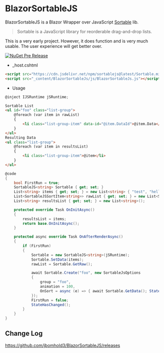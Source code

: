 # BlazorSortableJS

BlazorSortableJS is a Blazor Wrapper over JavaScript [Sortable](https://github.com/SortableJS/Sortable) lib.

>Sortable is a JavaScript library for reorderable drag-and-drop lists.

This is a very early project. However, it does function and is very much usable. The user experience will get better over.

[![NuGet Pre Release](https://img.shields.io/nuget/vpre/BlazorSortableJS.svg)](https://www.nuget.org/packages/BlazorSortableJS/)
- _host.cshtml
``` html 
<script src="https://cdn.jsdelivr.net/npm/sortablejs@latest/Sortable.min.js"></script>
<script src="_content/BlazorSortableJs/js/BlazorSortableJs.js"></script>
```
-  Usage
``` c#
@inject IJSRuntime jSRuntime;
```
``` html
Sortable List
<ul id="foo" class="list-group">
    @foreach (var item in rawList)
    {
        <li class="list-group-item" data-id="@item.DataId">@item.Data</li>
    }
</ul>
Resulting Data
<ul class="list-group">
    @foreach (var item in resultsList)
    {
        <li class="list-group-item">@item</li>
    }
</ul>
```    
``` c#
@code
{
    bool FirstRun = true;
    SortableJS<string> Sortable { get; set; }
    List<string> items { get; set; } = new List<string> { "test", "hello", "getoveryourself" };
    List<SortableJSSortItem<string>> rawList { get; set; } = new List<SortableJSSortItem<string>>();
    List<string> resultsList { get; set; } = new List<string>();

    protected override Task OnInitAsync()
    {
        resultsList = items;
        return base.OnInitAsync();
    }

    protected async override Task OnAfterRenderAsync()
    {
        if (FirstRun)
        {
            Sortable = new SortableJS<string>(jSRuntime);
            Sortable.SetData(items);
            rawList = Sortable.GetRaw();

            await Sortable.Create("foo", new SortableJsOptions
            {
                group = "foo",
                animation = 100,
                OnSort = async (e) => { await Sortable.GetData(); StateHasChanged()}
            });
            FirstRun = false;
            StateHasChanged();
        }
    }
}
```

## Change Log
https://github.com/jbomhold3/BlazorSortableJS/releases
